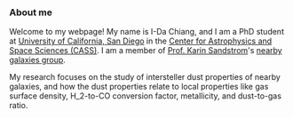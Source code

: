 ### About me
Welcome to my webpage! My name is I-Da Chiang, and I am a PhD student at [University of California, San Diego](https://ucsd.edu/) in the [Center for Astrophysics and Space Sciences (CASS)](http://cass.ucsd.edu/index.php/Main_Page). I am a member of [Prof. Karin Sandstrom](http://karinsandstrom.github.io/)'s [nearby galaxies group](https://nearbygalaxies.github.io/).

My research focuses on the study of intersteller dust properties of nearby galaxies, and how the dust properties relate to local properties like gas surface density, H_2-to-CO conversion factor, metallicity, and dust-to-gas ratio.
